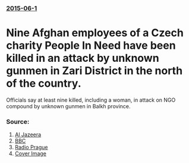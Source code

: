 ### [2015-06-1](/news/2015/06/1/index.md)

#  Nine Afghan employees of a Czech charity People In Need have been killed in an attack by unknown gunmen in Zari District in the north of the country. 

Officials say at least nine killed, including a woman, in attack on NGO compound by unknown gunmen in Balkh province.


### Source:

1. [Al Jazeera](http://www.aljazeera.com/news/2015/06/aid-workers-killed-afghanistan-attack-150602051956762.html)
2. [BBC](http://www.bbc.com/news/world-asia-32970671)
3. [Radio Prague](http://www.radio.cz/en/section/news/nine-people-in-need-local-staff-killed-in-attack-in-afghanistan)
3. [Cover Image](http://www.aljazeera.com/mritems/Images/2015/6/2/cb1f80bd086e41709c91ed7d6aebb894_18.jpg)
